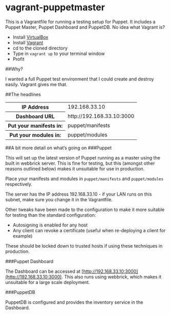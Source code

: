 vagrant-puppetmaster
====================

This is a Vagrantfile for running a testing setup for Puppet. It includes a Puppet Master, Puppet Dashboard and PuppetDB. No idea what Vagrant is?

- Install [VirtualBox](https://www.virtualbox.org/wiki/Downloads)
- Install [Vagrant](http://downloads.vagrantup.com/)
- cd to the cloned directory
- Type in ``vagrant up`` to your terminal window
- Profit

##Why?

I wanted a full Puppet test environment that I could create and destroy easily. Vagrant gives me that.

##The headlines
<table>
<tr><th>IP Address</th><td>192.168.33.10</td></tr>
<tr><th>Dashboard URL</th><td>http://192.168.33.10:3000</td></tr>
<tr><th>Put your manifests in:</th><td>puppet/manifests</td></tr>
<tr><th>Put your modules in:</th><td>puppet/modules</td></tr>
</table>

##A bit more detail on what’s going on
###Puppet

This will set up the latest version of Puppet running as a master using the built in webbrick server. This is fine for testing, but this (amongst other reasons outlined below) makes it unsuitable for use in production.

Place your manifests and modules in ``puppet/manifests`` and ``puppet/modules`` respectively.

The server has the IP address 192.168.33.10 - if your LAN runs on this subnet, make sure you change it in the Vagrantfile.

Other tweaks have been made to the configuration to make it more suitable for testing than the standard configuration:

- Autosigning is enabled for any host
- Any client can revoke a certificate (useful when re-deploying a client for example)

These should be locked down to trusted hosts if using these techniques in production.

###Puppet Dashboard

The Dashboard can be accessed at [http://192.168.33.10:3000](http://192.168.33.10:3000). This also runs using webbrick, which makes it unsuitable for a large scale deployment.

###PuppetDB

PuppetDB is configured and provides the inventory service in the Dashboard.
